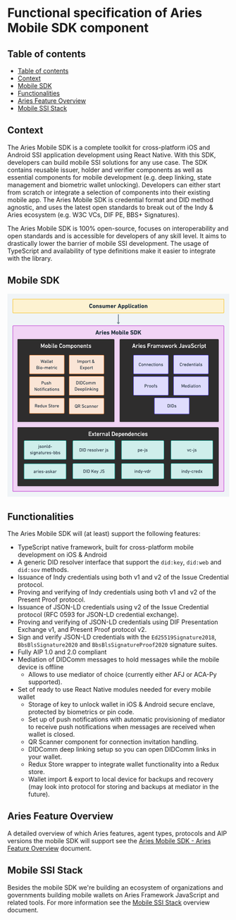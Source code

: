 # Functional specification of Aries Mobile SDK component

## Table of contents

- [Table of contents](#table-of-contents)
- [Context](#context)
- [Mobile SDK](#mobile-sdk)
- [Functionalities](#functionalities)
- [Aries Feature Overview](#aries-feature-overview)
- [Mobile SSI Stack](#mobile-ssi-stack)

## Context

The Aries Mobile SDK is a complete toolkit for cross-platform iOS and Android SSI application development using React Native. With this SDK, developers can build mobile SSI solutions for any use case. The SDK contains reusable issuer, holder and verifier components as well as essential components for mobile development (e.g. deep linking, state management and biometric wallet unlocking). Developers can either start from scratch or integrate a selection of components into their existing mobile app. The Aries Mobile SDK is credential format and DID method agnostic, and uses the latest open standards to break out of the Indy & Aries ecosystem (e.g. W3C VCs, DIF PE, BBS+ Signatures).

The Aries Mobile SDK is 100% open-source, focuses on interoperability and open standards and is accessible for developers of any skill level. It aims to drastically lower the barrier of mobile SSI development. The usage of TypeScript and availability of type definitions make it easier to integrate with the library.

## Mobile SDK

![Mobile SSI Stack](./assets/mobile-ssi-stack.png)

## Functionalities

The Aries Mobile SDK will (at least) support the following features:

- TypeScript native framework, built for cross-platform mobile development on iOS & Android
- A generic DID resolver interface that support the `did:key`, `did:web` and `did:sov` methods.
- Issuance of Indy credentials using both v1 and v2 of the Issue Credential protocol.
- Proving and verifying of Indy credentials using both v1 and v2 of the Present Proof protocol.
- Issuance of JSON-LD credentials using v2 of the Issue Credential protocol (RFC 0593 for JSON-LD credential exchange).
- Proving and verifying of JSON-LD credentials using DIF Presentation Exchange v1, and Present Proof protocol v2.
- Sign and verify JSON-LD credentials with the `Ed25519Signature2018`, `BbsBlsSignature2020` and `BbsBlsSignatureProof2020` signature suites.
- Fully AIP 1.0 and 2.0 compliant
- Mediation of DIDComm messages to hold messages while the mobile device is offline
  - Allows to use mediator of choice (currently either AFJ or ACA-Py supported).
- Set of ready to use React Native modules needed for every mobile wallet
  - Storage of key to unlock wallet in iOS & Android secure enclave, protected by biometrics or pin code.
  - Set up of push notifications with automatic provisioning of mediator to receive push notifications when messages are received when wallet is closed.
  - QR Scanner component for connection invitation handling.
  - DIDComm deep linking setup so you can open DIDComm links in your wallet.
  - Redux Store wrapper to integrate wallet functionality into a Redux store.
  - Wallet import & export to local device for backups and recovery (may look into protocol for storing and backups at mediator in the future).

## Aries Feature Overview

A detailed overview of which Aries features, agent types, protocols and AIP versions the mobile SDK will support see the [Aries Mobile SDK - Aries Feature Overview](./aries-mobile-sdk-aries-feature-overview.md) document.

## Mobile SSI Stack

Besides the mobile SDK we're building an ecosystem of organizations and governments building mobile wallets on Aries Framework JavaScript and related tools. For more information see the [Mobile SSI Stack](https://hackmd.io/@animo/mobile-ssi-stack) overview document.
